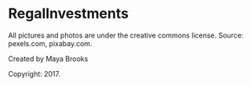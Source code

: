 # RegalInvestments

All pictures and photos are under the creative commons license. Source: pexels.com, pixabay.com. 

Created by Maya Brooks

Copyright: 2017. 
